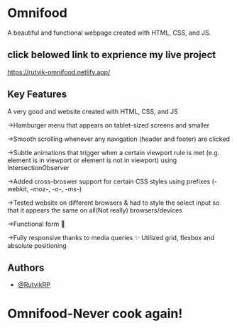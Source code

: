 # Omnifood
A beautiful and functional webpage created with HTML, CSS, and JS.
## click belowed link to exprience my live project

https://rutvik-omnifood.netlify.app/

## Key Features

A very good and website created with HTML, CSS, and JS

->Hamburger menu that appears on tablet-sized screens and smaller

->Smooth scrolling whenever any navigation (header and footer) are clicked

->Subtle animations that trigger when a certain viewport rule is met (e.g. element is in viewport or element is not in viewport) using IntersectionObserver

->Added cross-broswer support for certain CSS styles using prefixes (-webkit, -moz-, -o-, -ms-)

->Tested website on different browsers & had to style the select input so that it appears the same on all(Not really) browsers/devices

->Functional form 💌

->Fully responsive thanks to media queries ✨ Utilized grid, flexbox and absolute positioning

## Authors

- [@RutvikRP](https://github.com/RutvikRP)
# Omnifood-Never cook again!
